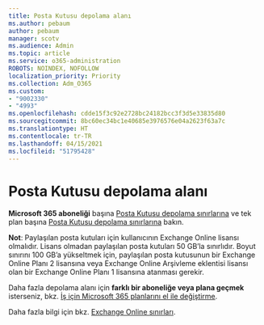 ```yaml
---
title: Posta Kutusu depolama alanı
ms.author: pebaum
author: pebaum
manager: scotv
ms.audience: Admin
ms.topic: article
ms.service: o365-administration
ROBOTS: NOINDEX, NOFOLLOW
localization_priority: Priority
ms.collection: Adm_O365
ms.custom:
- "9002330"
- "4993"
ms.openlocfilehash: cdde15f3c92e2728bc24182bcc3f3d5e33835d80
ms.sourcegitcommit: 8bc60ec34bc1e40685e3976576e04a2623f63a7c
ms.translationtype: HT
ms.contentlocale: tr-TR
ms.lasthandoff: 04/15/2021
ms.locfileid: "51795428"
---
```

# <a name="mailbox-storage"></a>Posta Kutusu depolama alanı

**Microsoft 365 aboneliği** başına [Posta Kutusu depolama sınırlarına](https://docs.microsoft.com/office365/servicedescriptions/exchange-online-service-description/exchange-online-limits#mailbox-storage-limits) ve tek plan başına [Posta Kutusu depolama sınırlarına](https://docs.microsoft.com/office365/servicedescriptions/exchange-online-service-description/exchange-online-limits#storage-limits-across-standalone-plans) bakın. 

**Not**: Paylaşılan posta kutuları için kullanıcının Exchange Online lisansı olmalıdır. Lisans olmadan paylaşılan posta kutuları 50 GB’la sınırlıdır. Boyut sınırını 100 GB’a yükseltmek için, paylaşılan posta kutusunun bir Exchange Online Planı 2 lisansına veya Exchange Online Arşivleme eklentisi lisansı olan bir Exchange Online Planı 1 lisansına atanması gerekir.

Daha fazla depolama alanı için **farklı bir aboneliğe veya plana geçmek** isterseniz, bkz. [İş için Microsoft 365 planlarını el ile değiştirme](https://docs.microsoft.com/microsoft-365/commerce/subscriptions/switch-plans-manually?view=o365-worldwide).

Daha fazla bilgi için bkz. [Exchange Online sınırları](https://docs.microsoft.com/office365/servicedescriptions/exchange-online-service-description/exchange-online-limits).
